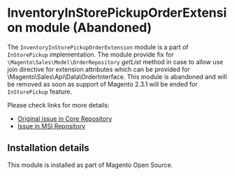 # InventoryInStorePickupOrderExtension module (Abandoned)

The `InventoryInStorePickupOrderExtension` module is a part of `InStorePickup` implementation.
The module provide fix for `\Magento\Sales\Model\OrderRepository` *getList* method in case to allow use join directive for extension attributes which can be provided for \Magento\Sales\Api\Data\OrderInterface.
This module is abandoned and will be removed as soon as support of Magento 2.3.1 will be ended for `InStorePickup` feature.
 
Please check links for more details:
* [Original issue in Core Repository](https://github.com/magento/magento2/issues/8035)  
* [Issue in MSI Repository](https://github.com/magento-engcom/msi/issues/2099)

## Installation details
 
This module is installed as part of Magento Open Source. 
